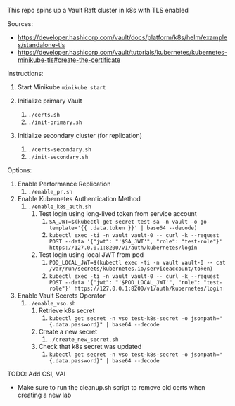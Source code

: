 This repo spins up a Vault Raft cluster in k8s with TLS enabled

Sources:

* https://developer.hashicorp.com/vault/docs/platform/k8s/helm/examples/standalone-tls
* https://developer.hashicorp.com/vault/tutorials/kubernetes/kubernetes-minikube-tls#create-the-certificate

Instructions: 

1. Start Minikube
`minikube start`

2. Initialize primary Vault
   1. `./certs.sh`
   2. `./init-primary.sh`

3. Initialize secondary cluster (for replication)
   1. `./certs-secondary.sh`
   2. `./init-secondary.sh`

Options:

1. Enable Performance Replication
   1. `./enable_pr.sh`
2. Enable Kubernetes Authentication Method
   1. `./enable_k8s_auth.sh`
      1. Test login using long-lived token from service account
         1. `SA_JWT=$(kubectl get secret test-sa -n vault -o go-template='{{ .data.token }}' | base64 --decode)`   
         2. `kubectl exec -ti -n vault vault-0 -- curl -k --request POST --data '{"jwt": "'$SA_JWT'", "role": "test-role"}' https://127.0.0.1:8200/v1/auth/kubernetes/login`
      2. Test login using local JWT from pod
         1. `POD_LOCAL_JWT=$(kubectl exec -ti -n vault vault-0 -- cat /var/run/secrets/kubernetes.io/serviceaccount/token)`
         2. `kubectl exec -ti -n vault vault-0 -- curl -k --request POST --data '{"jwt": "'$POD_LOCAL_JWT'", "role": "test-role"}' https://127.0.0.1:8200/v1/auth/kubernetes/login`
3. Enable Vault Secrets Operator
   1. `./enable_vso.sh`
      1. Retrieve k8s secret
         1. `kubectl get secret -n vso test-k8s-secret -o jsonpath="{.data.password}" | base64 --decode`
      2. Create a new secret 
         1. `./create_new_secret.sh`
      3. Check that k8s secret was updated
         1. `kubectl get secret -n vso test-k8s-secret -o jsonpath="{.data.password}" | base64 --decode`



TODO: Add CSI, VAI

* Make sure to run the cleanup.sh script to remove old certs when creating a new lab







